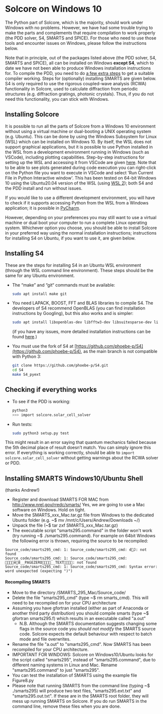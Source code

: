 Solcore on Windows 10
=====================
The Python part of Solcore, which is the majority, should work under Windows with no problems. However, we have had some
trouble trying to make the parts and complements that require compilation to work properly (the PDD solver, S4, SMARTS 
and SPICE). For those who need to use those tools and encounter issues on Windows, please follow the instructions below. 

Note that in principle, out of the packages listed above (the PDD solver, S4, SMARTS and SPICE), all can be
installed on Windows **except S4**, which to date we have not been able to produce Windows installation instructions for. 
To compile the PDD, you need to do [a few extra steps](compilation.md) to get a suitable compiler working. Steps
for (optionally) installing SMARTS are given below.
S4 is only required to use the rigorous coupled-wave analysis (RCWA) functionality in Solcore, used to calculate diffraction
from periodic structures (e.g. diffraction gratings, photonic crystals). Thus, if you do not need this functionality, you 
can stick with Windows.

Installing Solcore
------------------

It is possible to run all the parts of Solcore from a Windows 10 environment without using a virtual machine or dual-booting a UNIX operating
system (e.g. Ubuntu). This can be done by using the Windows Subsystem for Linux (WSL) which can be installed on Windows 10. 
By itself,
the WSL does not support graphical applications, but it is possible to use Python installed in the WSL from a development
environment running in Windows (such as VSCode), including plotting capabilities. Step-by-step instructions for
setting up the WSL and accessing it from VSCode are given [here](https://code.visualstudio.com/docs/remote/wsl-tutorial).
Note that to be able to see plots generated during code execution you can right-click on the Python file you want to execute
in VSCode and select 'Run Current File in Python Interactive window'. This has been tested on 64-bit Windows 10 using
the Ubuntu20.04 version of the
WSL (using [WSL 2](https://docs.microsoft.com/en-us/windows/wsl/install#upgrade-version-from-wsl-1-to-wsl-2)); both S4
and the PDD install and run without issues.

If you would like to use a different development environment, you will have to check if it supports accessing Python from
the WSL from a Windows application; it
is possible in [PyCharm](https://www.jetbrains.com/help/pycharm/using-wsl-as-a-remote-interpreter.html).

However, depending on your preferences you may still want to use a virtual machine or dual boot your computer to run a 
complete Linux operating system. Whichever option you choose, you should be able to install Solcore in your preferred way
using the normal installation
instructions; instructions for installing S4 on Ubuntu, if you want to use it, are given below.

Installing S4
-------------

These are the steps for installing S4 in an Ubuntu WSL environment (through the WSL command line environment). These steps
should be the same for any Ubuntu environment.

- The “make” and “git“ commands must be available:

    ```bash
    sudo apt install make git
    ```
   
- You need LAPACK, BOOST, FFT and BLAS libraries to compile S4. The developers of S4 recommend OpenBLAS (you can find installation 
   instructions by Googling), but this also works and is simpler:
    
    ```bash
    sudo apt install libopenblas-dev libfftw3-dev libsuitesparse-dev libboost-all-dev
    ```

  (if you have any issues, more detailed installation instructions can be found [here](https://github.com/phoebe-p/S4).)
- You must use the fork of S4 at [https://github.com/phoebe-p/S4](https://github.com/phoebe-p/S4), as the
      main branch is not compatible with Python 3:

    ```bash
    git clone https://github.com/phoebe-p/S4.git
    cd S4
    make S4_pyext
    ```

Checking if everything works 
--------------------------

- To see if the PDD is working:

    ```bash
    python3
    >>> import solcore.solar_cell_solver
    ```

-  Run tests:

    ```bash
    sudo python3 setup.py test
    ```

This might result in an error saying that quantum mechanics failed because the 5th decimal place of result doesn’t match. 
You can simply ignore this error. If everything is working correctly, should be able to `import solcore.solar_cell_solver` 
without getting warnings about the RCWA solver or PDD.
  

Installing SMARTS Windows10/Ubuntu Shell 
----------------------------------------
(thanks Andrew!)

* Register and download SMARTS FOR MAC from http://www.nrel.gov/rredc/smarts/    Yes, we are going to use a Mac software on Windows. Hold on tight.
* Move the SMARTS_xxx_Mac.tar.gz file from Windows to the dedicated Ubuntu folder (e.g. ~$ mv /mnt/c/Users/Andrew/Downloads ~/)
* Unpack the file (~$ tar zxf SMARTS_xxx_Mac.tar.gz)
* The executable script "smarts295.command" in the folder won't work (try running ~$ ./smarts295.command). For example on 64bit Windows the following error is thrown, requiring the source to be recompiled:

```
Source_code/smarts295_cmd: 1: Source_code/smarts295_cmd: dJ: not found
Source_code/smarts295_cmd: 1: Source_code/smarts295_cmd: ȅ8__PAGEZERO__TEXT: not found
Source_code/smarts295_cmd: 1: Source_code/smarts295_cmd: Syntax error: word unexpected (expecting ")")
```

#### Recompiling SMARTS   

* Move to the directory /SMARTS_295_Mac/Source_code/
* Delete the file "smarts295_cmd" (type ~$ rm smarts_cmd). This will need to be recompiled on for your CPU architecture
* Assuming you have gfortran installed (either as part of Anaconda or another third party distribution) you should compile smarts (type ~$ gfortran smarts295.f) which results in an executable called "a.out"
	* N.B. Although the SMARTS documentation suggests changing some flags in the source code you _should not modify_ the SMARTS source code.  Solcore expects the default behaviour with respect to batch mode and file overwrites.  
* Rename the file "a.out" to "smarts295_cmd". Now SMARTS has been recompiled for your CPU architecture.
* IMPORTANT FOR WINDOWS: Solcore on Windows10/Ubuntu looks for the script called "smarts295", instead of "smarts295.command", due to different naming systems in Linux and Mac. Rename "smarts295.command" to just "smarts295".
* You can test the installation of SMARTS using the example file Figure8.py
* Please note that running SMARTS from the command line (typing ~$ ./smarts295) will produce two text files, "smarts295.ext.txt" and "smarts295.out.txt".
   If these are in the SMARTS root folder, they will mess up running SMARTS on Solcore. If you do run SMARTS in the command line, remove these files when you are done.


